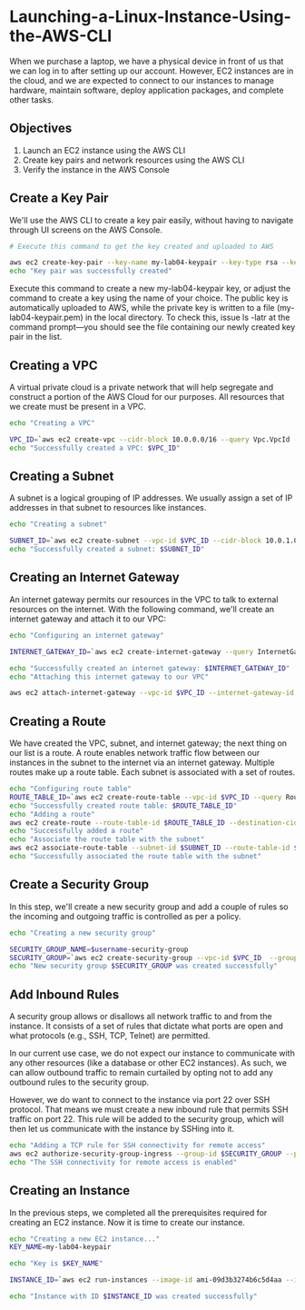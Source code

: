# Launching-a-Linux-Instance-Using-the-AWS-CLI

When we purchase a laptop, we have a physical device in front of us that we can log in to after setting up our account. However, EC2 instances are in the cloud, and we are expected to connect to our instances to manage hardware, maintain software, deploy application packages, and complete other tasks.

## Objectives
1. Launch an EC2 instance using the AWS CLI
2. Create key pairs and network resources using the AWS CLI
3. Verify the instance in the AWS Console

## Create a Key Pair
We'll use the AWS CLI to create a key pair easily, without having to navigate through UI screens on the AWS Console.
```Bash
# Execute this command to get the key created and uploaded to AWS

aws ec2 create-key-pair --key-name my-lab04-keypair --key-type rsa --key-format pem --query "KeyMaterial" --output text > my-lab04-keypair.pem
echo "Key pair was successfully created"
```
Execute this command to create a new my-lab04-keypair key, or adjust the command to create a key using the name of your choice. The public key is automatically uploaded to AWS, while the private key is written to a file (my-lab04-keypair.pem) in the local directory. To check this, issue ls -latr at the command prompt—you should see the file containing our newly created key pair in the list.

## Creating a VPC
A virtual private cloud is a private network that will help segregate and construct a portion of the AWS Cloud for our purposes. All resources that we create must be present in a VPC.
```bash
echo "Creating a VPC"

VPC_ID=`aws ec2 create-vpc --cidr-block 10.0.0.0/16 --query Vpc.VpcId --output text`
echo "Successfully created a VPC: $VPC_ID"
```
## Creating a Subnet
A subnet is a logical grouping of IP addresses. We usually assign a set of IP addresses in that subnet to resources like instances.
```bash
echo "Creating a subnet"

SUBNET_ID=`aws ec2 create-subnet --vpc-id $VPC_ID --cidr-block 10.0.1.0/24 --query Subnet.SubnetId --output text` 
echo "Successfully created a subnet: $SUBNET_ID"
```
## Creating an Internet Gateway
An internet gateway permits our resources in the VPC to talk to external resources on the internet. With the following command, we'll create an internet gateway and attach it to our VPC:
```bash
echo "Configuring an internet gateway"

INTERNET_GATEWAY_ID=`aws ec2 create-internet-gateway --query InternetGateway.InternetGatewayId --output text`

echo "Successfully created an internet gateway: $INTERNET_GATEWAY_ID"
echo "Attaching this internet gateway to our VPC"

aws ec2 attach-internet-gateway --vpc-id $VPC_ID --internet-gateway-id $INTERNET_GATEWAY_ID
```
## Creating a Route
We have created the VPC, subnet, and internet gateway; the next thing on our list is a route. A route enables network traffic flow between our instances in the subnet to the internet via an internet gateway. Multiple routes make up a route table. Each subnet is associated with a set of routes.
```bash
echo "Configuring route table"
ROUTE_TABLE_ID=`aws ec2 create-route-table --vpc-id $VPC_ID --query RouteTable.RouteTableId --output text`
echo "Successfully created route table: $ROUTE_TABLE_ID"
echo "Adding a route"
aws ec2 create-route --route-table-id $ROUTE_TABLE_ID --destination-cidr-block 0.0.0.0/0 --gateway-id $INTERNET_GATEWAY_ID
echo "Successfully added a route"
echo "Associate the route table with the subnet"
aws ec2 associate-route-table --subnet-id $SUBNET_ID --route-table-id $ROUTE_TABLE_ID
echo "Successfully associated the route table with the subnet"
```
## Create a Security Group
In this step, we'll create a new security group and add a couple of rules so the incoming and outgoing traffic is controlled as per a policy.
```bash
echo "Creating a new security group"

SECURITY_GROUP_NAME=$username-security-group
SECURITY_GROUP=`aws ec2 create-security-group --vpc-id $VPC_ID  --group-name $SECURITY_GROUP_NAME --description "My $SECURITY_GROUP_NAME security group" --region us-east-1 --output text`
echo "New security group $SECURITY_GROUP was created successfully"
```
## Add Inbound Rules
A security group allows or disallows all network traffic to and from the instance. It consists of a set of rules that dictate what ports are open and what protocols (e.g., SSH, TCP, Telnet) are permitted.

In our current use case, we do not expect our instance to communicate with any other resources (like a database or other EC2 instances). As such, we can allow outbound traffic to remain curtailed by opting not to add any outbound rules to the security group.

However, we do want to connect to the instance via port 22 over SSH protocol. That means we must create a new inbound rule that permits SSH traffic on port 22. This rule will be added to the security group, which will then let us communicate with the instance by SSHing into it.
```bash
echo "Adding a TCP rule for SSH connectivity for remote access"
aws ec2 authorize-security-group-ingress --group-id $SECURITY_GROUP --protocol tcp  --port 22 --cidr 0.0.0.0/0 --region us-east-1
echo "The SSH connectivity for remote access is enabled"
```
## Creating an Instance
In the previous steps, we completed all the prerequisites required for creating an EC2 instance. Now it is time to create our instance.
```bash
echo "Creating a new EC2 instance..."
KEY_NAME=my-lab04-keypair

echo "Key is $KEY_NAME"

INSTANCE_ID=`aws ec2 run-instances --image-id ami-09d3b3274b6c5d4aa --instance-type t2.micro --key-name $KEY_NAME --security-group-ids $SECURITY_GROUP --subnet-id $SUBNET_ID --associate-public-ip-address --count 1 --query 'Instances[0].InstanceId' --output text --tag-specifications 'ResourceType=instance,Tags=[{Key=Name,Value=my-ec2-instance}]'`

echo "Instance with ID $INSTANCE_ID was created successfully"
```
